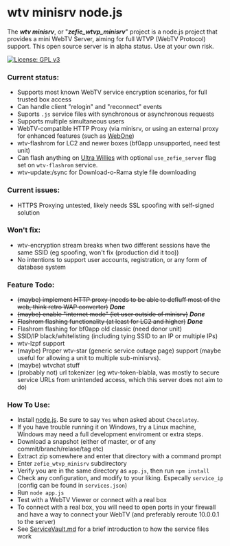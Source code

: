 # wtv minisrv node.js

The ***wtv minisrv***, or "***zefie_wtvp_minisrv***" project is a node.js project that provides a mini WebTV Server, aiming for full WTVP (WebTV Protocol) support.
This open source server is in alpha status. Use at your own risk.

[![License: GPL v3](https://img.shields.io/badge/License-GPLv3-blue.svg)](https://www.gnu.org/licenses/gpl-3.0)

### Current status:
- Supports most known WebTV service encryption scenarios, for full trusted box access
- Can handle client "relogin" and "reconnect" events
- Suports `.js` service files with synchronous or asynchronous requests
- Supports multiple simultaneous users
- WebTV-compatible HTTP Proxy (via minisrv, or using an external proxy for enhanced features (such as [WebOne](https://github.com/atauenis/webone))
- wtv-flashrom for LC2 and newer boxes (bf0app unsupported, need test unit)
- Can flash anything on [Ultra Willies](https://wtv.zefie.com/willie.php) with optional `use_zefie_server` flag set on `wtv-flashrom` service.
- wtv-update:/sync for Download-o-Rama style file downloading

### Current issues:
- HTTPS Proxying untested, likely needs SSL spoofing with self-signed solution

### Won't fix:
- wtv-encryption stream breaks when two different sessions have the same SSID (eg spoofing, won't fix (production did it too))
- No intentions to support user accounts, registration, or any form of database system

### Feature Todo:
- ~~(maybe) implement HTTP proxy (needs to be able to defluff most of the web, think retro WAP converter)~~ ***Done***
- ~~(maybe) enable "internet mode" (let user outside of minisrv)~~ ***Done***
- ~~Flashrom flashing functionality (at least for LC2 and higher)~~ ***Done***
- Flashrom flashing for bf0app old classic (need donor unit)
- SSID/IP black/whitelisting (including tying SSID to an IP or multiple IPs)
- wtv-lzpf support
- (maybe) Proper wtv-star (generic service outage page) support (maybe useful for allowing a unit to multiple sub-minisrvs).
- (maybe) wtvchat stuff
- (probably not) url tokenizer (eg wtv-token-blabla, was mostly to secure service URLs from unintended access, which this server does not aim to do)

### How To Use:
- Install [node.js](https://nodejs.org/en/download/). Be sure to say `Yes` when asked about `Chocolatey`.
- If you have trouble running it on Windows, try a Linux machine, Windows may need a full development enviroment or extra steps.
- Download a snapshot (either of master, or of any commit/branch/relase/tag etc)
- Extract zip somewhere and enter that directory with a command prompt
- Enter `zefie_wtvp_minisrv` subdirectory
- Verify you are in the same directory as `app.js`, then run `npm install`
- Check any configuration, and modify to your liking. Especally `service_ip` (config can be found in `services.json`)
- Run `node app.js`
- Test with a WebTV Viewer or connect with a real box
- To connect with a real box, you will need to open ports in your firewall and have a way to connect your WebTV (and preferably reroute 10.0.0.1 to the server)
- See [ServiceVault.md](ServiceVault.md) for a brief introduction to how the service files work
